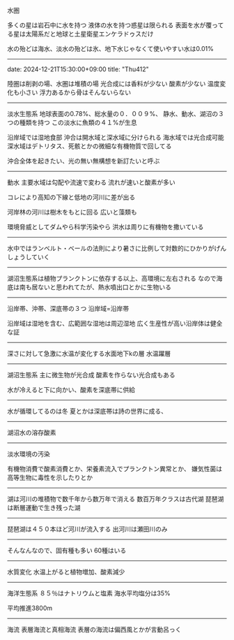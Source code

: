 水圏

多くの星は岩石中に水を持つ
液体の水を持つ惑星は限られる
表面を水が覆ってる星は太陽系だと地球と土星衛星エンケラドゥスだけ

水の殆どは海水、淡水の殆どは氷、地下水じゃなくて使いやすい水は0.01%

---
date: 2024-12-21T15:30:00+09:00
title: "Thu412"

陸圏は削剥の場、水圏は堆積の場
光合成には香料が少ない
酸素が少ない
温度変化も小さい
浮力あるから骨はそんないらない

---

淡水生態系
地球表面の0.78%、総水量の０．００９%、
静水、動水、湖沼の３つの種類を持つ
この淡水に魚類の４１%が生息

沿岸域では湿地食部
沖合は開水域と深水域に分けられる
海水域では光合成可能
深水域はデトリタス、死骸とかの微細な有機物質で回してる

沖合全体を起きたい、光の無い無構想を新訂たいと呼ぶ

---

動水
主要水域は勾配や流速で変わる
流れが速いと酸素が多い

コレにより高知の下線と低地の河川に差が出る


河岸林の河川は樹木をもとに回る
広いと藻類も

環境脅威としてダムやら科学汚染やら
洪水は周りに有機物を撒いている

---

水中ではランベルト・ベールの法則により暑さに比例して対数的にひかりがげんしょうしていく

---

湖沼生態系は植物プランクトンに依存する以上、高環境に左右される
なので海底は南も居ないと思われてたが、熱水噴出口とかに生物いる

---

沿岸帯、沖帯、深底帯の３つ
沿岸域=沿岸帯

沿岸域は湿地を含む、広範囲な湿地は周辺湿地
広く生産性が高い沿岸体は健全な証

---

深さに対して急激に水温が変化する水面地下kの層
水温躍層

---

湖沼生態系
主に微生物が光合成
酸素を作らない光合成もある

水が冷えると下に向かい、酸素を深底帯に供給

---

水が循環してるのは冬
夏とかは深底帯は詩の世界に成る、

---

湖沼水の溶存酸素

---

淡水環境の汚染

有機物消費で酸素消費とか、栄養素流入でプランクトン異常とか、
嫌気性菌は高等生物に毒性を示したりとか

---

湖は河川の堆積物で数千年から数万年で消える
数百万年クラスは古代湖
琵琶湖は断層運動で生き残った湖

---

琵琶湖は４５０本ほど河川が流入する
出河川は瀬田川のみ

---

そんなんなので、固有種も多い
60種はいる

---

水質変化
水温上がると植物増加、酸素減少


---

海洋生態系
８５％はナトリウムと塩素
海水平均塩分は35%

平均推進3800m

---

海流
表層海流と真相海流
表層の海流は偏西風とかが言動呂っく








